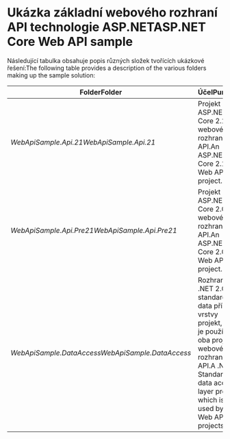 # <a name="aspnet-core-web-api-sample"></a><span data-ttu-id="88abb-101">Ukázka základní webového rozhraní API technologie ASP.NET</span><span class="sxs-lookup"><span data-stu-id="88abb-101">ASP.NET Core Web API sample</span></span>

<span data-ttu-id="88abb-102">Následující tabulka obsahuje popis různých složek tvořících ukázkové řešení:</span><span class="sxs-lookup"><span data-stu-id="88abb-102">The following table provides a description of the various folders making up the sample solution:</span></span>


|              <span data-ttu-id="88abb-103">Folder</span><span class="sxs-lookup"><span data-stu-id="88abb-103">Folder</span></span>              |                                        <span data-ttu-id="88abb-104">Účel</span><span class="sxs-lookup"><span data-stu-id="88abb-104">Purpose</span></span>                                        |
|----------------------------------|---------------------------------------------------------------------------------------|
|   <span data-ttu-id="88abb-105"><em>WebApiSample.Api.21</em></span><span class="sxs-lookup"><span data-stu-id="88abb-105"><em>WebApiSample.Api.21</em></span></span>   |                         <span data-ttu-id="88abb-106">Projekt ASP.NET Core 2.1 webového rozhraní API.</span><span class="sxs-lookup"><span data-stu-id="88abb-106">An ASP.NET Core 2.1 Web API project.</span></span>                          |
| <span data-ttu-id="88abb-107"><em>WebApiSample.Api.Pre21</em></span><span class="sxs-lookup"><span data-stu-id="88abb-107"><em>WebApiSample.Api.Pre21</em></span></span>  |                         <span data-ttu-id="88abb-108">Projekt ASP.NET Core 2.0 webového rozhraní API.</span><span class="sxs-lookup"><span data-stu-id="88abb-108">An ASP.NET Core 2.0 Web API project.</span></span>                          |
| <span data-ttu-id="88abb-109"><em>WebApiSample.DataAccess</em></span><span class="sxs-lookup"><span data-stu-id="88abb-109"><em>WebApiSample.DataAccess</em></span></span> | <span data-ttu-id="88abb-110">Rozhraní .NET 2.0 standardní data přístup vrstvy projekt, který je používán oba projekty webového rozhraní API.</span><span class="sxs-lookup"><span data-stu-id="88abb-110">A .NET Standard 2.0 data access layer project which is used by both Web API projects.</span></span> |

